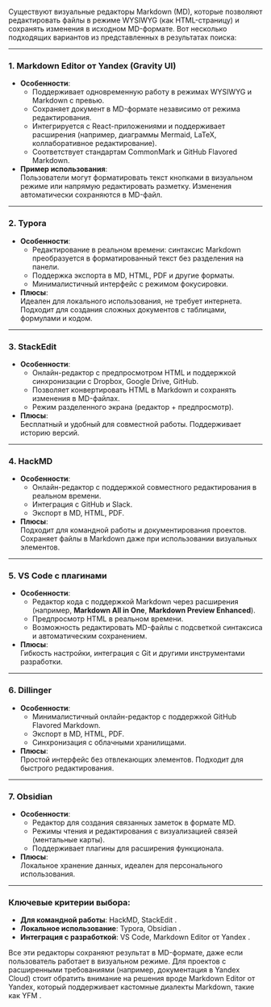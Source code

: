 Существуют визуальные редакторы Markdown (MD), которые позволяют редактировать файлы в режиме WYSIWYG (как HTML-страницу) и сохранять изменения в исходном MD-формате. Вот несколько подходящих вариантов из представленных в результатах поиска:

---

### 1. **Markdown Editor от Yandex (Gravity UI)** 
- **Особенности**:
  - Поддерживает одновременную работу в режимах WYSIWYG и Markdown с превью.
  - Сохраняет документ в MD-формате независимо от режима редактирования.
  - Интегрируется с React-приложениями и поддерживает расширения (например, диаграммы Mermaid, LaTeX, коллаборативное редактирование).
  - Соответствует стандартам CommonMark и GitHub Flavored Markdown.
- **Пример использования**:  
  Пользователи могут форматировать текст кнопками в визуальном режиме или напрямую редактировать разметку. Изменения автоматически сохраняются в MD-файл.

---

### 2. **Typora** 
- **Особенности**:
  - Редактирование в реальном времени: синтаксис Markdown преобразуется в форматированный текст без разделения на панели.
  - Поддержка экспорта в MD, HTML, PDF и другие форматы.
  - Минималистичный интерфейс с режимом фокусировки.
- **Плюсы**:  
  Идеален для локального использования, не требует интернета. Подходит для создания сложных документов с таблицами, формулами и кодом.

---

### 3. **StackEdit** 
- **Особенности**:
  - Онлайн-редактор с предпросмотром HTML и поддержкой синхронизации с Dropbox, Google Drive, GitHub.
  - Позволяет конвертировать HTML в Markdown и сохранять изменения в MD-файлах.
  - Режим разделенного экрана (редактор + предпросмотр).
- **Плюсы**:  
  Бесплатный и удобный для совместной работы. Поддерживает историю версий.

---

### 4. **HackMD** 
- **Особенности**:
  - Онлайн-редактор с поддержкой совместного редактирования в реальном времени.
  - Интеграция с GitHub и Slack.
  - Экспорт в MD, HTML, PDF.
- **Плюсы**:  
  Подходит для командной работы и документирования проектов. Сохраняет файлы в Markdown даже при использовании визуальных элементов.

---

### 5. **VS Code с плагинами** 
- **Особенности**:
  - Редактор кода с поддержкой Markdown через расширения (например, **Markdown All in One**, **Markdown Preview Enhanced**).
  - Предпросмотр HTML в реальном времени.
  - Возможность редактировать MD-файлы с подсветкой синтаксиса и автоматическим сохранением.
- **Плюсы**:  
  Гибкость настройки, интеграция с Git и другими инструментами разработки.

---

### 6. **Dillinger** 
- **Особенности**:
  - Минималистичный онлайн-редактор с поддержкой GitHub Flavored Markdown.
  - Экспорт в MD, HTML, PDF.
  - Синхронизация с облачными хранилищами.
- **Плюсы**:  
  Простой интерфейс без отвлекающих элементов. Подходит для быстрого редактирования.

---

### 7. **Obsidian** 
- **Особенности**:
  - Редактор для создания связанных заметок в формате MD.
  - Режимы чтения и редактирования с визуализацией связей (ментальные карты).
  - Поддерживает плагины для расширения функционала.
- **Плюсы**:  
  Локальное хранение данных, идеален для персонального использования.

---

### Ключевые критерии выбора:
- **Для командной работы**: HackMD, StackEdit .
- **Локальное использование**: Typora, Obsidian .
- **Интеграция с разработкой**: VS Code, Markdown Editor от Yandex .

Все эти редакторы сохраняют результат в MD-формате, даже если пользователь работает в визуальном режиме. Для проектов с расширенными требованиями (например, документация в Yandex Cloud) стоит обратить внимание на решения вроде Markdown Editor от Yandex, который поддерживает кастомные диалекты Markdown, такие как YFM .

